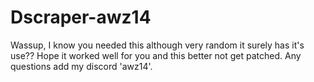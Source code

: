 # Dscraper-awz14
Wassup, I know you needed this although very random it surely has it's use?? Hope it worked well for you and this better not get patched. Any questions add my discord 'awz14'.
